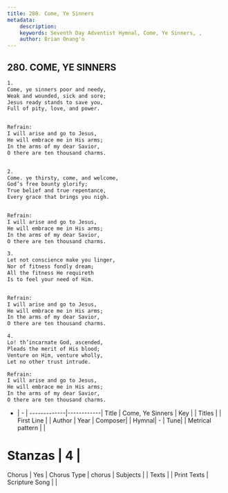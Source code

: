 ```yaml
---
title: 280. Come, Ye Sinners
metadata:
    description: 
    keywords: Seventh Day Adventist Hymnal, Come, Ye Sinners, , 
    author: Brian Onang'o
---
```



## 280. COME, YE SINNERS

```txt
1.
Come, ye sinners poor and needy,
Weak and wounded, sick and sore;
Jesus ready stands to save you,
Full of pity, love, and power.


Refrain:
I will arise and go to Jesus,
He will embrace me in His arms;
In the arms of my dear Savior,
O there are ten thousand charms.


2.
Come. ye thirsty, come, and welcome,
God’s free bounty glorify;
True belief and true repentance,
Every grace that brings you nigh.


Refrain:
I will arise and go to Jesus,
He will embrace me in His arms;
In the arms of my dear Savior,
O there are ten thousand charms.

3.
Let not conscience make you linger,
Nor of fitness fondly dream;
All the fitness He requireth
Is to feel your need of Him.


Refrain:
I will arise and go to Jesus,
He will embrace me in His arms;
In the arms of my dear Savior,
O there are ten thousand charms.

4.
Lo! th’incarnate God, ascended,
Pleads the merit of His blood;
Venture on Him, venture wholly,
Let no other trust intrude.

Refrain:
I will arise and go to Jesus,
He will embrace me in His arms;
In the arms of my dear Savior,
O there are ten thousand charms.

```

- |   -  |
-------------|------------|
Title | Come, Ye Sinners |
Key |  |
Titles |  |
First Line |  |
Author | 
Year | 
Composer|  |
Hymnal|  - |
Tune|  |
Metrical pattern | |
# Stanzas | 4 |
Chorus | Yes |
Chorus Type | chorus |
Subjects |  |
Texts |  |
Print Texts | 
Scripture Song |  |
  
